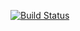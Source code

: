 [![Build Status](https://travis-ci.com/Ncebakazi26/bootcamp_terminal_tests.svg?branch=master)](https://travis-ci.com/Ncebakazi26/bootcamp_terminal_tests)
